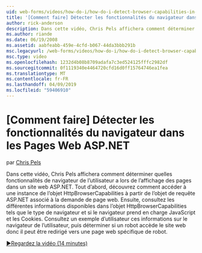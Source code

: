 ```yaml
---
uid: web-forms/videos/how-do-i/how-do-i-detect-browser-capabilities-in-aspnet-web-pages
title: '[Comment faire] Détecter les fonctionnalités du navigateur dans les Pages Web ASP.NET | Microsoft Docs'
author: rick-anderson
description: Dans cette vidéo, Chris Pels affichera comment déterminer quelles fonctionnalités de navigateur de l’utilisateur a lors de l’affichage des pages dans un site web ASP.NET. Tout d’abord, découvrez comment compte...
ms.author: riande
ms.date: 06/19/2008
ms.assetid: aabfeabb-459e-4cfd-b067-44da3bbb291b
msc.legacyurl: /web-forms/videos/how-do-i/how-do-i-detect-browser-capabilities-in-aspnet-web-pages
msc.type: video
ms.openlocfilehash: 1232d4b08b8709adafa7c3ed524125fffc2982df
ms.sourcegitcommit: 0f1119340e4464720cfd16d0ff15764746ea1fea
ms.translationtype: MT
ms.contentlocale: fr-FR
ms.lasthandoff: 04/09/2019
ms.locfileid: "59406910"
---
```

# <a name="how-do-i-detect-browser-capabilities-in-aspnet-web-pages"></a>[Comment faire] Détecter les fonctionnalités du navigateur dans les Pages Web ASP.NET

par [Chris Pels](https://twitter.com/chrispels)

Dans cette vidéo, Chris Pels affichera comment déterminer quelles fonctionnalités de navigateur de l’utilisateur a lors de l’affichage des pages dans un site web ASP.NET. Tout d’abord, découvrez comment accéder à une instance de l’objet HttpBrowserCapabilities à partir de l’objet de requête ASP.NET associé à la demande de page web. Ensuite, consultez les différentes informations disponibles dans l’objet HttpBrowserCapabilities tels que le type de navigateur et si le navigateur prend en charge JavaScript et les Cookies. Consultez un exemple d’utilisateur ces informations sur le navigateur de l’utilisateur, puis déterminer si un robot accède le site web donc il peut être redirigé vers une page web spécifique de robot.

[&#9654;Regardez la vidéo (14 minutes)](https://channel9.msdn.com/Blogs/ASP-NET-Site-Videos/how-do-i-detect-browser-capabilities-in-aspnet-web-pages)
